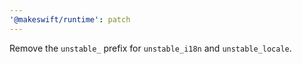 ```yaml
---
'@makeswift/runtime': patch
---
```


Remove the `unstable_` prefix for `unstable_i18n` and `unstable_locale`.
